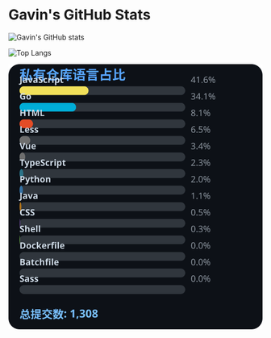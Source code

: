 # Gavin's GitHub Stats

![Gavin's GitHub stats](https://github-readme-stats.vercel.app/api?username=gavinhaydy&show_icons=true&theme=tokyonight)

![Top Langs](https://github-readme-stats.vercel.app/api/top-langs/?username=gavinhaydy&layout=compact)





























































































<!-- PRIVATE_STATS_START -->
![私有仓库统计](./.github/private-stats.svg)
<!-- PRIVATE_STATS_END -->




























































































